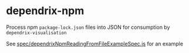 # dependrix-npm
Process npm `package-lock.json` files into JSON for consumption by `dependrix-visualisation`

See [spec/dependrixNpmReadingFromFileExampleSpec.js](spec/dependrixNpmReadingFromFileExampleSpec.js) for an example
